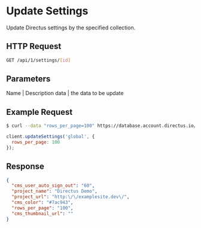 # Update Settings

Update Directus settings by the specified collection.

## HTTP Request

```bash
GET /api/1/settings/[id]
```

## Parameters

Name | Description
data | the data to be update

## Example Request

```bash
$ curl --data "rows_per_page=100" https://database.account.directus.io/api/1/settings/global
```

```javascript
client.updateSettings('global', {
  rows_per_page: 100
});
```

## Response

```json
{
  "cms_user_auto_sign_out": "60",
  "project_name": "Directus Demo",
  "project_url": "http:\/\/examplesite.dev\/",
  "cms_color": "#7ac943",
  "rows_per_page": "100",
  "cms_thumbnail_url": ""
}
```
